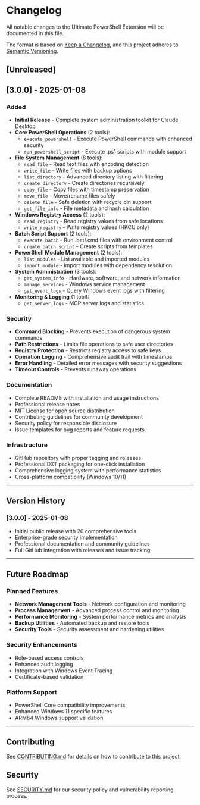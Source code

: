 # Changelog

All notable changes to the Ultimate PowerShell Extension will be documented in this file.

The format is based on [Keep a Changelog](https://keepachangelog.com/en/1.0.0/),
and this project adheres to [Semantic Versioning](https://semver.org/spec/v2.0.0.html).

## [Unreleased]

## [3.0.0] - 2025-01-08

### Added
- **Initial Release** - Complete system administration toolkit for Claude Desktop
- **Core PowerShell Operations** (2 tools):
  - `execute_powershell` - Execute PowerShell commands with enhanced security
  - `run_powershell_script` - Execute .ps1 scripts with module support
- **File System Management** (8 tools):
  - `read_file` - Read text files with encoding detection
  - `write_file` - Write files with backup options
  - `list_directory` - Advanced directory listing with filtering
  - `create_directory` - Create directories recursively
  - `copy_file` - Copy files with timestamp preservation
  - `move_file` - Move/rename files safely
  - `delete_file` - Safe deletion with recycle bin support
  - `get_file_info` - File metadata and hash calculation
- **Windows Registry Access** (2 tools):
  - `read_registry` - Read registry values from safe locations
  - `write_registry` - Write registry values (HKCU only)
- **Batch Script Support** (2 tools):
  - `execute_batch` - Run .bat/.cmd files with environment control
  - `create_batch_script` - Create scripts from templates
- **PowerShell Module Management** (2 tools):
  - `list_modules` - List available and imported modules
  - `import_module` - Import modules with dependency resolution
- **System Administration** (3 tools):
  - `get_system_info` - Hardware, software, and network information
  - `manage_services` - Windows service management
  - `get_event_logs` - Query Windows event logs with filtering
- **Monitoring & Logging** (1 tool):
  - `get_server_logs` - MCP server logs and statistics

### Security
- **Command Blocking** - Prevents execution of dangerous system commands
- **Path Restrictions** - Limits file operations to safe user directories
- **Registry Protection** - Restricts registry access to safe keys
- **Operation Logging** - Comprehensive audit trail with timestamps
- **Error Handling** - Detailed error messages with security suggestions
- **Timeout Controls** - Prevents runaway operations

### Documentation
- Complete README with installation and usage instructions
- Professional release notes
- MIT License for open source distribution
- Contributing guidelines for community development
- Security policy for responsible disclosure
- Issue templates for bug reports and feature requests

### Infrastructure
- GitHub repository with proper tagging and releases
- Professional DXT packaging for one-click installation
- Comprehensive logging system with performance statistics
- Cross-platform compatibility (Windows 10/11)

---

## Version History

### [3.0.0] - 2025-01-08
- Initial public release with 20 comprehensive tools
- Enterprise-grade security implementation
- Professional documentation and community guidelines
- Full GitHub integration with releases and issue tracking

---

## Future Roadmap

### Planned Features
- **Network Management Tools** - Network configuration and monitoring
- **Process Management** - Advanced process control and monitoring
- **Performance Monitoring** - System performance metrics and analysis
- **Backup Utilities** - Automated backup and restore tools
- **Security Tools** - Security assessment and hardening utilities

### Security Enhancements
- Role-based access controls
- Enhanced audit logging
- Integration with Windows Event Tracing
- Certificate-based validation

### Platform Support
- PowerShell Core compatibility improvements
- Enhanced Windows 11 specific features
- ARM64 Windows support validation

---

## Contributing

See [CONTRIBUTING.md](CONTRIBUTING.md) for details on how to contribute to this project.

## Security

See [SECURITY.md](SECURITY.md) for our security policy and vulnerability reporting process.
